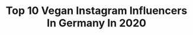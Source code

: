 ---
title: Top 10 Vegan Instagram Influencers In Germany In 2020
description: >-
  Find top vegan Instagram influencers in Germany in 2020. Most popular hashtags: #vegan #travelblogger #portraitphotography #stayhome.
platform: Instagram
profiles:
  - username: "juleunddiemedizin"
    fullname: >-
      jule | medstudent | leipzig
    location: "Germany"
    followers: 18884
    engagement: 953
    commentsToLikes: 0.087506
    avatar: "https://scontent-ams4-1.cdninstagram.com/v/t51.2885-19/s320x320/83043131_630894511045792_4964394999132192768_n.jpg?_nc_ht=scontent-ams4-1.cdninstagram.com&_nc_ohc=j3hpiM9vfD4AX8Rmatc&oh=7120f2f1a8f4c3fa0a464fae32f18559&oe=5EB8DF5D"
    verified: false
    hashtags: "#staysafe, #createdonthate, #supportistkeinmord, #nurliebe"
  - username: "andherflowers"
    fullname: >-
      V a l e r i e
    location: "Germany"
    followers: 114520
    engagement: 542
    commentsToLikes: 0.045110
    avatar: "https://scontent-ams4-1.cdninstagram.com/v/t51.2885-19/s320x320/89361640_822973824851864_7708848950605774848_n.jpg?_nc_ht=scontent-ams4-1.cdninstagram.com&_nc_ohc=43xv_dZ_vO8AX9Teyjd&oh=f37fc5af89c254e5a3eb9bc80eb6abee&oe=5EB2F479"
    verified: false
    hashtags: "#positivemind, #tattooart, #kidsroom, #mysunshine"
  - username: "nicia_unlovelier"
    fullname: >-
      hi, I'm Nicia! 🦔
    location: "Germany"
    followers: 104468
    engagement: 529
    commentsToLikes: 0.042841
    avatar: "https://instagram.fbki2-1.fna.fbcdn.net/v/t51.2885-19/s320x320/83093613_638445010260280_2128467993829572608_n.jpg?_nc_ht=instagram.fbki2-1.fna.fbcdn.net&_nc_ohc=I2AsBpXsI8YAX_4xlHC&oh=9a357fae87ef139f3657354a6670ea60&oe=5EA2576C"
    verified: false
    hashtags: "#unpaidad"
  - username: "mutimbauch"
    fullname: >-
      SINA ♡ Sei die Veränderung
    location: "Germany"
    followers: 12834
    engagement: 1239
    commentsToLikes: 0.041885
    avatar: "https://scontent-lhr8-1.cdninstagram.com/v/t51.2885-19/s320x320/85254693_734925677036743_576145772286836736_n.jpg?_nc_ht=scontent-lhr8-1.cdninstagram.com&_nc_ohc=sOiwPfbcChIAX9YZVFA&oh=8c43e339ae2afa62ecefb6fd5f942c86&oe=5EB96417"
    verified: false
    hashtags: "#mentalhealthawareness, #pinkyandthebrain, #loveyourselffirst, #brotherandsister"
  - username: "sarah.sellnau"
    fullname: >-
      𝐅𝐀𝐒𝐇𝐈𝐎𝐍✨𝐁𝐄𝐀𝐔𝐓𝐘✨𝐈𝐍𝐒𝐏𝐎
    location: "Germany"
    followers: 4314
    engagement: 1811
    commentsToLikes: 0.184237
    avatar: "https://scontent-ams4-1.cdninstagram.com/v/t51.2885-19/s320x320/91868552_226214632063734_1286360159899090944_n.jpg?_nc_ht=scontent-ams4-1.cdninstagram.com&_nc_ohc=kAxaXAvY11kAX-_NE4d&oh=7085e306f009898a3bf7d3a491d8e4b9&oe=5EBAD300"
    verified: false
    hashtags: "#blondesandcookies, #body, #fasching, #sedcardshooting"
  - username: "annrahel"
    fullname: >-
      Ann Rahel || FITNESS & INSPO
    location: "Germany"
    followers: 20925
    engagement: 1115
    commentsToLikes: 0.036128
    avatar: "https://scontent-nrt1-1.cdninstagram.com/v/t51.2885-19/s320x320/69150696_1124286434449221_1367384245491728384_n.jpg?_nc_ht=scontent-nrt1-1.cdninstagram.com&_nc_ohc=DQyqDW2yvhoAX9dqZ-X&oh=7bd018093419ee870726539e6b6e925c&oe=5E9A5EE2"
    verified: false
    hashtags: "#icedcoffee, #granola, #healthyrecipe, #bootygainz"
  - username: "marenanita"
    fullname: >-
      Maren Anita Metoja 🇩🇪 Würzburg
    location: "Germany"
    followers: 57387
    engagement: 322
    commentsToLikes: 0.064038
    avatar: "https://scontent-atl3-1.cdninstagram.com/v/t51.2885-19/s320x320/17596162_204124926747164_6884474349445709824_a.jpg?_nc_ht=scontent-atl3-1.cdninstagram.com&_nc_ohc=hOzZhO7mHFEAX-cGJ7l&oh=fed40c5d77f979f1d405b446e2a7f3dd&oe=5EBA6A2E"
    verified: false
    hashtags: "#kitzb, #spreadlove, #sommerzeit, #achimwinter"
  - username: "mariercvry"
    fullname: >-
      MaryThoner
    location: "Germany"
    followers: 28830
    engagement: 374
    commentsToLikes: 0.058309
    avatar: "https://scontent-ams4-1.cdninstagram.com/v/t51.2885-19/s320x320/72630115_592692934802063_9149258162799378432_n.jpg?_nc_ht=scontent-ams4-1.cdninstagram.com&_nc_ohc=93GM0UQSLGwAX8pcDFc&oh=09a8374fa86d76e6eabfa96b788a7b3d&oe=5EBA68D4"
    verified: false
    hashtags: "#weddingday, #artzt, #faszienmassage, #dontpanic"
  - username: "anniandtimo"
    fullname: >-
      TRAVEL ~ SUSTAINABILITY
    location: "Germany"
    followers: 23055
    engagement: 382
    commentsToLikes: 0.127823
    avatar: "https://scontent-ams4-1.cdninstagram.com/v/t51.2885-19/s320x320/72304876_524879744732969_4164583346002722816_n.jpg?_nc_ht=scontent-ams4-1.cdninstagram.com&_nc_ohc=vgWOiCYrcfcAX_efPyY&oh=3731a62d877e24cd07c81277445a544a&oe=5EB68BD0"
    verified: false
    hashtags: "#scubagirls, #oceanview, #mindfuladventurer, #mountainstories"
  - username: "carinamononoke"
    fullname: >-
      Compassion & Empathy🌱🌙
    location: "Germany"
    followers: 7177
    engagement: 1160
    commentsToLikes: 0.057738
    avatar: "https://scontent-lax3-1.cdninstagram.com/v/t51.2885-19/s320x320/84729715_181859403168617_5146618371168534528_n.jpg?_nc_ht=scontent-lax3-1.cdninstagram.com&_nc_ohc=zVeSkWcVmeIAX85hm-g&oh=c70c1e3189011ab088043ba251e3079e&oe=5E9E5C3E"
    verified: false
    hashtags: "#dogsthathike, #dogstagram, #straydog, #selbstliebe"
---